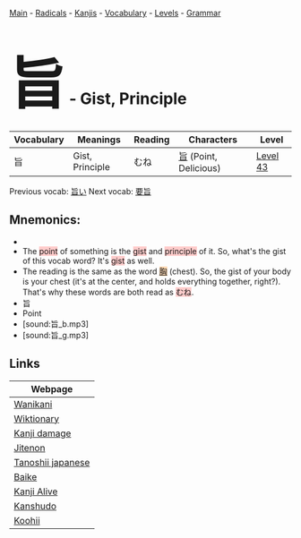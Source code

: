 <style> bigfont {font-size: 100px}</style>
[Main](../README.md) -
[Radicals](../radicals.md) -
[Kanjis](../kanjis.md) -
[Vocabulary](../vocabulary.md) -
[Levels](../levels.md) -
[Grammar](../grammar.md)
# <bigfont> 旨</bigfont> - Gist, Principle 

| Vocabulary | Meanings | Reading | Characters | Level |
| --- | --- | --- | --- | --- |
| 旨 | Gist, Principle | むね |  [旨](../kanjis/旨.md) (Point, Delicious) | [Level 43](../levels/wk_level43.md) |

Previous vocab: [旨い](旨い.md) Next vocab: [要旨](要旨.md) 

## Mnemonics:

* 
* The <span style="background-color:#ffcccb"> point</span> of something is the <span style="background-color:#ffcccb"> gist</span> and <span style="background-color:#ffcccb"> principle</span> of it. So, what's the gist of this vocab word? It's <span style="background-color:#ffcccb"> gist</span> as well.
* The reading is the same as the word <span style="background-color:#fed8b1"> [胸](https://jisho.org/search/胸)</span> (chest). So, the gist of your body is your chest (it's at the center, and holds everything together, right?). That's why these words are both read as <span style="background-color:#ffcccb"> むね</span>.
* 旨
* Point
* [sound:旨_b.mp3]
* [sound:旨_g.mp3]


## Links 

| Webpage |
| --- |
| [Wanikani          ](https://www.wanikani.com/kanji/旨) |
| [Wiktionary        ](https://en.wiktionary.org/wiki/旨) |
| [Kanji damage      ](http://www.kanjidamage.com/kanji/search?utf8=✓&q=旨) |
| [Jitenon           ](https://jitenon.com/kanji/旨) |
| [Tanoshii japanese ](https://www.tanoshiijapanese.com/dictionary/kanji.cfm?k=旨) |
| [Baike             ](https://baike.baidu.com/item/旨) |
| [Kanji Alive       ](https://app.kanjialive.com/旨) |
| [Kanshudo          ](https://www.kanshudo.com/searchmn?q=旨) |
| [Koohii            ](https://kanji.koohii.com/study/kanji/旨) |
